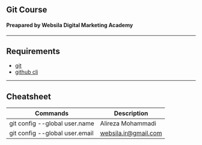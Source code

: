 ## Git Course

#### Preapared by Websila Digital Marketing Academy

---

## Requirements

- [git](https://git-scm.com/downloads)
- [github cli ](https://cli.github.com/)

---

## Cheatsheet

| Commands                       | Description          |
| ------------------------------ | -------------------- |
| git config --global user.name  | Alireza Mohammadi    |
| git config --global user.email | websila.ir@gmail.com |
